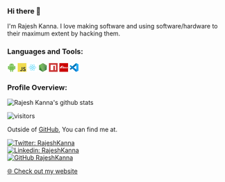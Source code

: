 ### Hi there 👋

I'm Rajesh Kanna. I love making software and using software/hardware to their maximum extent by hacking them.

### Languages and Tools:

<code><img height="20" src="https://raw.githubusercontent.com/github/explore/80688e429a7d4ef2fca1e82350fe8e3517d3494d/topics/android/android.png"></code>
<code><img height="20" src="https://raw.githubusercontent.com/github/explore/80688e429a7d4ef2fca1e82350fe8e3517d3494d/topics/javascript/javascript.png"></code>
<code><img height="20" src="https://raw.githubusercontent.com/github/explore/80688e429a7d4ef2fca1e82350fe8e3517d3494d/topics/react/react.png"></code>
<code><img height="20" src="https://raw.githubusercontent.com/github/explore/80688e429a7d4ef2fca1e82350fe8e3517d3494d/topics/nodejs/nodejs.png"></code>
<code><img height="20" src="https://raw.githubusercontent.com/github/explore/80688e429a7d4ef2fca1e82350fe8e3517d3494d/topics/npm/npm.png"></code>
<code><img height="20" src="https://raw.githubusercontent.com/github/explore/80688e429a7d4ef2fca1e82350fe8e3517d3494d/topics/rails/rails.png"></code>
<code><img height="20" src="https://raw.githubusercontent.com/github/explore/80688e429a7d4ef2fca1e82350fe8e3517d3494d/topics/visual-studio-code/visual-studio-code.png"></code>

### Profile Overview:

![Rajesh Kanna's github stats](https://github-readme-stats.vercel.app/api?username=vrajeshkanna&show_icons=true)

![visitors](https://visitor-badge.laobi.icu/badge?page_id=vrajeshkanna.vrajeshkanna)

Outside of [GitHub](https://github.com/vrajeshkanna/), You can find me at.  
  
[![Twitter: RajeshKanna](https://img.shields.io/twitter/follow/vrajeshkanna1?style=social)](https://twitter.com/vrajeshkanna1)  
[![Linkedin: RajeshKanna](https://img.shields.io/badge/-Rajeshkanna-blue?style=flat-square&logo=Linkedin&logoColor=white&link=https://www.linkedin.com/in/rajesh-kanna-bb339a23/)](https://www.linkedin.com/in/rajesh-kanna-bb339a23/)  
[![GitHub RajeshKanna](https://img.shields.io/github/followers/vrajeshkanna?label=follow&style=social)](https://github.com/vrajeshkanna)  
<p><a href="https://www.kanna.in">🌐 Check out my website</a></p>

<!--
**vrajeshkanna/vrajeshkanna** is a ✨ _special_ ✨ repository because its `README.md` (this file) appears on your GitHub profile.

Here are some ideas to get you started:

- 🔭 I’m currently working on ...
- 🌱 I’m currently learning ...
- 👯 I’m looking to collaborate on ...
- 🤔 I’m looking for help with ...
- 💬 Ask me about ...
- 📫 How to reach me: ...
- 😄 Pronouns: ...
- ⚡ Fun fact: ...
-->
